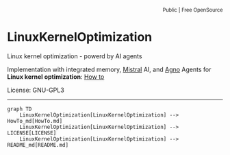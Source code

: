 <div align="right">
<sub>Public | Free OpenSource</sub>
</div>

# LinuxKernelOptimization
Linux kernel optimization - powerd by AI agents

Implementation with integrated memory, [Mistral](https://mistral.ai) AI, and [Agno](https://agno.com) Agents for **Linux kernel optimization**: [How to](./HowTo.md)

License: GNU-GPL3

---

```mermaid
graph TD
    LinuxKernelOptimization[LinuxKernelOptimization] --> HowTo_md[HowTo.md]
    LinuxKernelOptimization[LinuxKernelOptimization] --> LICENSE[LICENSE]
    LinuxKernelOptimization[LinuxKernelOptimization] --> README_md[README.md]
```
